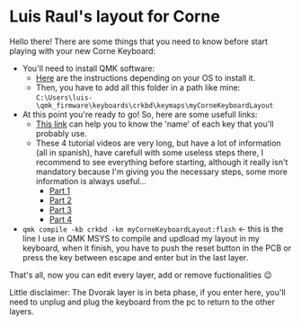 # Luis Raul's layout for Corne

Hello there!
There are some things that you need to know before start playing with your new Corne Keyboard:

* You'll need to install QMK software:
  * <a href="https://beta.docs.qmk.fm/tutorial/newbs_getting_started" target="blank">Here</a> are the instructions depending on your OS to install it.
  * Then, you have to add all this folder in a path like mine: `C:\Users\luis-\qmk_firmware\keyboards\crkbd\keymaps\myCorneKeyboardLayout`
* At this point you're ready to go! So, here are some usefull links:
  * <a href="https://config.qmk.fm/#/crkbd/rev1/LAYOUT_split_3x6_3" target="blank">This link</a> can help you to know the 'name' of each key that you'll probably use.
  * These 4 tutorial videos are very long, but have a lot of information (all in spanish), have carefull with some useless steps there, I recommend to see everything before starting, although it really isn't mandatory because I'm giving you the necessary steps, some more information is always useful...
    * <a href="https://youtu.be/fvP5ws_I0HU" target="blank">Part 1</a>
    * <a href="https://youtu.be/xH1Ali0g7w8" target="blank">Part 2</a>
    * <a href="https://youtu.be/mz8WG5e--jA" target="blank">Part 3</a>
    * <a href="https://youtu.be/vA32gDmvllA" target="blank">Part 4</a>
* `qmk compile -kb crkbd -km myCorneKeyboardLayout:flash` <- this is the line I use in QMK MSYS to compile and updload my layout in my keyboard, when it finish, you have to push the reset button in the PCB or press the key between escape and enter but in the last layer.

That's all, now you can edit every layer, add or remove fuctionalities 😉

Little disclaimer:
The Dvorak layer is in beta phase, if you enter here, you'll need to unplug and plug the keyboard from the pc to return to the other layers.